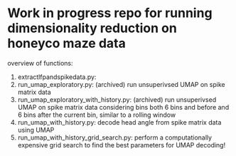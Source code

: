 # Work in progress repo for running dimensionality reduction on honeyco maze data
overview of functions: 
<br>
1. extractlfpandspikedata.py:
2. run_umap_exploratory.py: (archived) run unsuperivsed UMAP on spike matrix data
3. run_umap_exploratory_with_history.py: (archived) run unsuperivsed UMAP on spike matrix data considering bins both 6 bins and before and 6 bins after the current bin, similar to a rolling window
4. run_umap_with_history.py: decode head angle from spike matrix data using UMAP
5. run_umap_with_history_grid_search.py: perform a computationally expensive grid search to find the best parameters for UMAP decoding!
